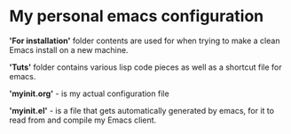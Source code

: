 # My personal emacs configuration

**'For installation'** folder contents are used for when trying to make a clean Emacs install on a new machine.

**'Tuts'** folder contains various lisp code pieces as well as a shortcut file for emacs.

**'myinit.org'** - is my actual configuration file

**'myinit.el'** - is a file that gets automatically generated by emacs, for it to read from and compile my Emacs client.